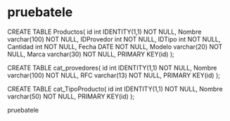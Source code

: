 # pruebatele

CREATE TABLE Productos(
	id int IDENTITY(1,1) NOT NULL,
	Nombre varchar(100) NOT NULL,
	IDProvedor int NOT NULL,
	IDTipo int NOT NULL,
	Cantidad int NOT NULL,
	Fecha DATE NOT NULL,
	Modelo varchar(20) NOT NULL,
	Marca varchar(30) NOT NULL,
	PRIMARY KEY(id)
);

CREATE TABLE cat_provedores(
	id int IDENTITY(1,1) NOT NULL,
	Nombre varchar(100) NOT NULL,
	RFC varchar(13) NOT NULL,
	PRIMARY KEY(id)
);

CREATE TABLE cat_TipoProducto(
	id int IDENTITY(1,1) NOT NULL,
	Nombre varchar(50) NOT NULL,
	PRIMARY KEY(id)
);


pruebatele
